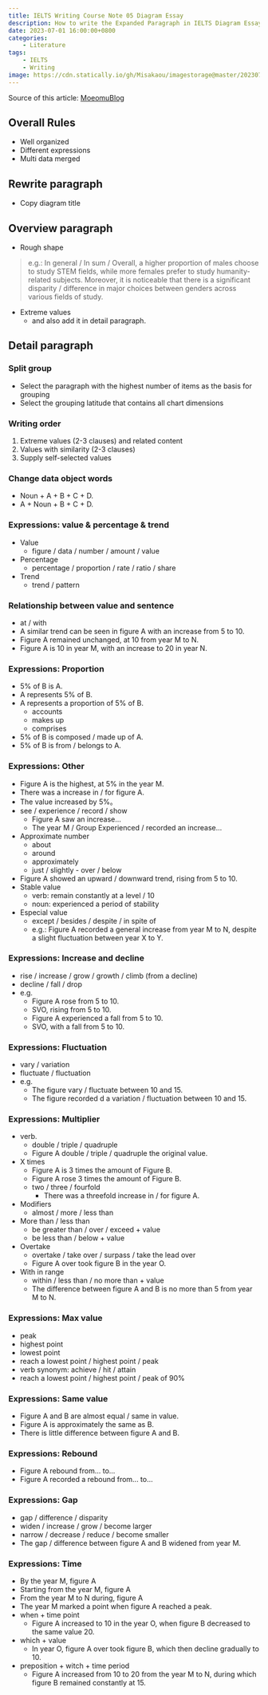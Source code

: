 ```yaml
---
title: IELTS Writing Course Note 05 Diagram Essay
description: How to write the Expanded Paragraph in IELTS Diagram Essay
date: 2023-07-01 16:00:00+0800
categories:
    - Literature
tags:
    - IELTS
    - Writing
image: https://cdn.statically.io/gh/Misakaou/imagestorage@master/20230701/IELTS-Writing-Course-Note-05-Diagram-Essay.7gcpp95llhts.webp
---
```


Source of this article: [MoeomuBlog](/posts/ielts-writing-course-note-05-diagram-essay/)

## Overall Rules

- Well organized
- Different expressions
- Multi data merged

## Rewrite paragraph

- Copy diagram title

## Overview paragraph

- Rough shape

> e.g.: In general / In sum / Overall, a higher proportion of males choose to study STEM fields, while more females prefer to study humanity-related subjects. Moreover, it is noticeable that there is a significant disparity / difference in major choices between genders across various fields of study.

- Extreme values
  - and also add it in detail paragraph.

## Detail paragraph

### Split group

- Select the paragraph with the highest number of items as the basis for grouping
- Select the grouping latitude that contains all chart dimensions

### Writing order

1. Extreme values (2-3 clauses) and related content
2. Values with similarity (2-3 clauses)
3. Supply self-selected values

### Change data object words

- Noun + A + B + C + D.
- A + Noun + B + C + D.

### Expressions: value & percentage & trend

- Value
  - figure / data / number / amount / value
- Percentage
  - percentage / proportion / rate / ratio / share
- Trend
  - trend / pattern

### Relationship between value and sentence

- at / with
- A similar trend can be seen in figure A with an increase from 5 to 10.
- Figure A remained unchanged, at 10 from year M to N.
- Figure A is 10 in year M, with an increase to 20 in year N.

### Expressions: Proportion

- 5% of B is A.
- A represents 5% of B.
- A represents a proportion of 5% of B.
  - accounts
  - makes up
  - comprises
- 5% of B is composed / made up of A.
- 5% of B is from / belongs to A.

### Expressions: Other

- Figure A is the highest, at 5% in the year M.
- There was a increase in / for figure A.
- The value increased by 5%。
- see / experience / record / show
  - Figure A saw an increase...
  - The year M / Group Experienced / recorded an increase...
- Approximate number
  - about
  - around
  - approximately
  - just / slightly - over / below
- Figure A showed an upward / downward trend, rising from 5 to 10.
- Stable value
  - verb: remain constantly at a level / 10
  - noun: experienced a period of stability
- Especial value
  - except / besides / despite / in spite of
  - e.g.: Figure A recorded a general increase from year M to N, despite a slight fluctuation between year X to Y.

### Expressions: Increase and decline

- rise / increase / grow / growth / climb (from a decline)
- decline / fall / drop
- e.g.
  - Figure A rose from 5 to 10.
  - SVO, rising from 5 to 10.
  - Figure A experienced a fall from 5 to 10.
  - SVO, with a fall from 5 to 10.

### Expressions: Fluctuation

- vary / variation
- fluctuate / fluctuation
- e.g.
  - The figure vary / fluctuate between 10 and 15.
  - The figure recorded d a variation / fluctuation between 10 and 15.

### Expressions: Multiplier

- verb.
  - double / triple / quadruple
  - Figure A double / triple / quadruple the original value.
- X times
  - Figure A is 3 times the amount of Figure B.
  - Figure A rose 3 times the amount of Figure B.
  - two / three / fourfold
    - There was a threefold increase in / for figure A.
- Modifiers
  - almost / more / less than
- More than / less than
  - be greater than / over / exceed + value
  - be less than / below + value
- Overtake
  - overtake / take over / surpass / take the lead over
  - Figure A over took figure B in the year O.
- With in range
  - within / less than / no more than + value
  - The difference between figure A and B is no more than 5 from year M to N.

### Expressions: Max value

- peak
- highest point
- lowest point
- reach a lowest point / highest point / peak
- verb synonym: achieve / hit / attain
- reach a lowest point / highest point / peak of 90%

### Expressions: Same value

- Figure A and B are almost equal / same in value.
- Figure A is approximately the same as B.
- There is little difference between figure A and B.

### Expressions: Rebound

- Figure A rebound from... to...
- Figure A recorded a rebound from... to...

### Expressions: Gap

- gap / difference / disparity
- widen / increase / grow / become larger
- narrow / decrease / reduce / become smaller
- The gap / difference between figure A and B widened from year M.

### Expressions: Time

- By the year M, figure A
- Starting from the year M, figure A
- From the year M to N during, figure A
- The year M marked a point when figure A reached a peak.
- when + time point
  - Figure A increased to 10 in the year O, when figure B decreased to the same value 20.
- which + value
  - In year O, figure A over took figure B, which then decline gradually to 10.
- preposition + witch + time period
  - Figure A increased from 10 to 20 from the year M to N, during which figure B remained constantly at 15.

